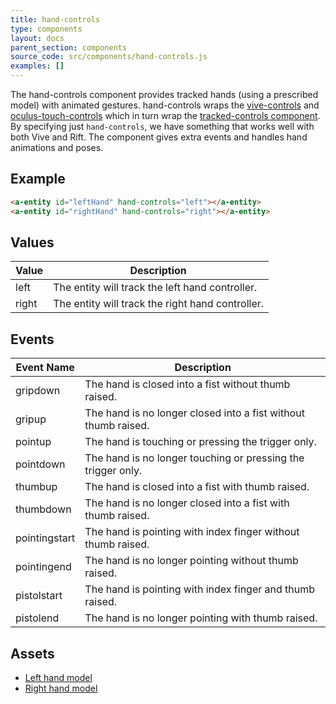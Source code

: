 ```yaml
---
title: hand-controls
type: components
layout: docs
parent_section: components
source_code: src/components/hand-controls.js
examples: []
---
```


[tracked]: ./tracked-controls.md
[vive]: ./vive-controls.md
[oculustouch]: ./oculus-touch-controls.md
[daydream]: ./daydream-controls.md

The hand-controls component provides tracked hands (using a prescribed model)
with animated gestures. hand-controls wraps the [vive-controls][vive] and
[oculus-touch-controls][oculustouch] which in turn wrap the [tracked-controls
component][tracked]. By specifying just `hand-controls`, we have something that
works well with both Vive and Rift. The component gives extra events and
handles hand animations and poses.

## Example

```html
<a-entity id="leftHand" hand-controls="left"></a-entity>
<a-entity id="rightHand" hand-controls="right"></a-entity>
```

## Values

| Value | Description                                      |
|-------|--------------------------------------------------|
| left  | The entity will track the left hand controller.  |
| right | The entity will track the right hand controller. |

## Events

| Event Name    | Description                                                    |
| ----------    | -----------                                                    |
| gripdown      | The hand is closed into a fist without thumb raised.           |
| gripup        | The hand is no longer closed into a fist without thumb raised. |
| pointup       | The hand is touching or pressing the trigger only.             |
| pointdown     | The hand is no longer touching or pressing the trigger only.   |
| thumbup       | The hand is closed into a fist with thumb raised.              |
| thumbdown     | The hand is no longer closed into a fist with thumb raised.    |
| pointingstart | The hand is pointing with index finger without thumb raised.   |
| pointingend   | The hand is no longer pointing without thumb raised.           |
| pistolstart   | The hand is pointing with index finger and thumb raised.       |
| pistolend     | The hand is no longer pointing with thumb raised.              |

## Assets

- [Left hand model](https://cdn.aframe.io/controllers/hands/leftHand.glb)
- [Right hand model](https://cdn.aframe.io/controllers/hands/rightHand.glb)

